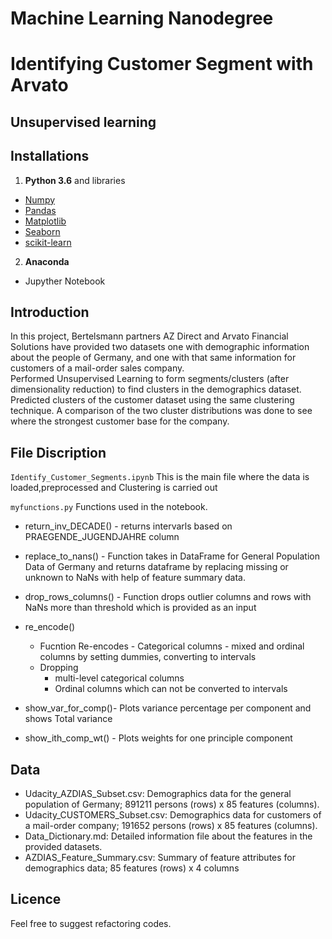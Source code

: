 # Machine Learning Nanodegree
# Identifying Customer Segment with Arvato
## Unsupervised learning

## Installations
1. **Python 3.6**  and libraries
 - [Numpy](http://www.numpy.org/)
 - [Pandas](http://pandas.pydata.org/)
 - [Matplotlib](http://matplotlib.org/)
 - [Seaborn](http://matplotlib.org/)
 - [scikit-learn](http://scikit-learn.org/stable/)
 
2. **Anaconda** 
 - Jupyther Notebook

## Introduction

In this project, Bertelsmann partners AZ Direct and Arvato Financial Solutions have provided two datasets 
one with demographic information about the people of Germany, and one with that same information for customers 
of a mail-order sales company. <br>
 Performed Unsupervised Learning to form segments/clusters (after dimensionality reduction) to find clusters in the demographics dataset.<br>
  Predicted clusters of the customer dataset using the same clustering technique.
  A comparison of the two cluster distributions was done to see where the strongest customer base for the company.
  
 ## File Discription
 `Identify_Customer_Segments.ipynb`
 This is the main file where the data is loaded,preprocessed and Clustering is carried out
 
 `myfunctions.py`
 Functions used in the notebook.
 
- return_inv_DECADE() - returns intervarls based on PRAEGENDE_JUGENDJAHRE column
- replace_to_nans() - Function takes in DataFrame for General Population Data of Germany and returns dataframe by replacing missing or unknown   to NaNs with help of  feature summary data.
- drop_rows_columns() - Function drops outlier columns and rows with NaNs more than threshold
    which is provided as an input
    
- re_encode() 
  - Fucntion Re-encodes
         - Categorical columns 
         - mixed and ordinal columns by setting dummies, converting to intervals
   - Dropping 
        - multi-level categorical columns
        - Ordinal columns which can not be converted to intervals
- show_var_for_comp()- Plots variance percentage per component and shows Total variance
- show_ith_comp_wt() - Plots weights for one principle component

## Data
- Udacity_AZDIAS_Subset.csv: Demographics data for the general population of Germany; 891211 persons (rows) x 85 features (columns).
- Udacity_CUSTOMERS_Subset.csv: Demographics data for customers of a mail-order company; 191652 persons (rows) x 85 features (columns).
- Data_Dictionary.md: Detailed information file about the features in the provided datasets.
- AZDIAS_Feature_Summary.csv: Summary of feature attributes for demographics data; 85 features (rows) x 4 columns

## Licence
Feel free to suggest refactoring codes.

     

